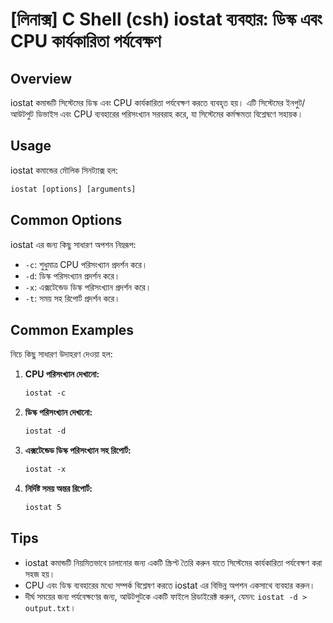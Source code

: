 # [লিনাক্স] C Shell (csh) iostat ব্যবহার: ডিস্ক এবং CPU কার্যকারিতা পর্যবেক্ষণ

## Overview
iostat কমান্ডটি সিস্টেমের ডিস্ক এবং CPU কার্যকারিতা পর্যবেক্ষণ করতে ব্যবহৃত হয়। এটি সিস্টেমের ইনপুট/আউটপুট ডিভাইস এবং CPU ব্যবহারের পরিসংখ্যান সরবরাহ করে, যা সিস্টেমের কর্মক্ষমতা বিশ্লেষণে সহায়ক।

## Usage
iostat কমান্ডের মৌলিক সিনট্যাক্স হল:

```csh
iostat [options] [arguments]
```

## Common Options
iostat এর জন্য কিছু সাধারণ অপশন নিম্নরূপ:

- `-c`: শুধুমাত্র CPU পরিসংখ্যান প্রদর্শন করে।
- `-d`: ডিস্ক পরিসংখ্যান প্রদর্শন করে।
- `-x`: এক্সটেন্ডেড ডিস্ক পরিসংখ্যান প্রদর্শন করে।
- `-t`: সময় সহ রিপোর্ট প্রদর্শন করে।

## Common Examples
নিচে কিছু সাধারণ উদাহরণ দেওয়া হল:

1. **CPU পরিসংখ্যান দেখানো:**
   ```csh
   iostat -c
   ```

2. **ডিস্ক পরিসংখ্যান দেখানো:**
   ```csh
   iostat -d
   ```

3. **এক্সটেন্ডেড ডিস্ক পরিসংখ্যান সহ রিপোর্ট:**
   ```csh
   iostat -x
   ```

4. **নির্দিষ্ট সময় অন্তর রিপোর্ট:**
   ```csh
   iostat 5
   ```

## Tips
- iostat কমান্ডটি নিয়মিতভাবে চালানোর জন্য একটি স্ক্রিপ্ট তৈরি করুন যাতে সিস্টেমের কার্যকারিতা পর্যবেক্ষণ করা সহজ হয়।
- CPU এবং ডিস্ক ব্যবহারের মধ্যে সম্পর্ক বিশ্লেষণ করতে iostat এর বিভিন্ন অপশন একসাথে ব্যবহার করুন।
- দীর্ঘ সময়ের জন্য পর্যবেক্ষণের জন্য, আউটপুটকে একটি ফাইলে রিডাইরেক্ট করুন, যেমন: `iostat -d > output.txt`।